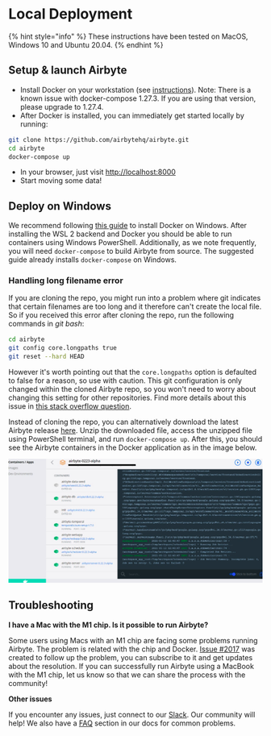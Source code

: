 # Local Deployment

{% hint style="info" %}
These instructions have been tested on MacOS, Windows 10 and Ubuntu 20.04.
{% endhint %}

## Setup & launch Airbyte

* Install Docker on your workstation \(see [instructions](https://www.docker.com/products/docker-desktop)\). Note: There is a known issue with docker-compose 1.27.3. If you are using that version, please upgrade to 1.27.4.
* After Docker is installed, you can immediately get started locally by running:

```bash
git clone https://github.com/airbytehq/airbyte.git
cd airbyte
docker-compose up
```

* In your browser, just visit [http://localhost:8000](http://localhost:8000)
* Start moving some data!

## Deploy on Windows

We recommend following [this guide](https://docs.docker.com/docker-for-windows/install/) to install Docker on Windows. After installing the WSL 2 backend and Docker you should be able to run containers using Windows PowerShell. Additionally, as we note frequently, you will need `docker-compose` to build Airbyte from source. The suggested guide already installs `docker-compose` on Windows. 

### Handling long filename error
If you are cloning the repo, you might run into a problem where git indicates that certain filenames are too long and it therefore can't create the local file. So if you received this error after cloning the repo, run the following commands in *git bash*:
```bash
cd airbyte
git config core.longpaths true
git reset --hard HEAD
```
However it's worth pointing out that the `core.longpaths` option is defaulted to false for a reason, so use with caution. This git configuration is only changed within the cloned Airbyte repo, so you won't need to worry about changing this setting for other repositories. Find more details about this issue in [this stack overflow question](https://stackoverflow.com/questions/22575662/filename-too-long-in-git-for-windows).

Instead of cloning the repo, you can alternatively download the latest Airbyte release [here](https://github.com/airbytehq/airbyte/releases). Unzip the downloaded file, access the unzipped file using PowerShell terminal, and run `docker-compose up`. After this, you should see the Airbyte containers in the Docker application as in the image below.

![](../.gitbook/assets/airbyte_deploy_windows_docker.png)

## Troubleshooting

**I have a Mac with the M1 chip. Is it possible to run Airbyte?**

Some users using Macs with an M1 chip are facing some problems running Airbyte.
The problem is related with the chip and Docker. [Issue #2017](https://github.com/airbytehq/airbyte/issues/2017) was created to follow up the problem, you can subscribe to it and get updates about the resolution.
If you can successfully run Airbyte using a MacBook with the M1 chip, let us know so that we can share the process with the community!

**Other issues**

If you encounter any issues, just connect to our [Slack](https://slack.airbyte.io). Our community will help! We also have a [FAQ](../troubleshooting/on-deploy.md) section in our docs for common problems.

